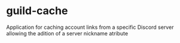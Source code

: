# guild-cache
Application for caching account links from a specific Discord server allowing the adition of a server nickname atribute
